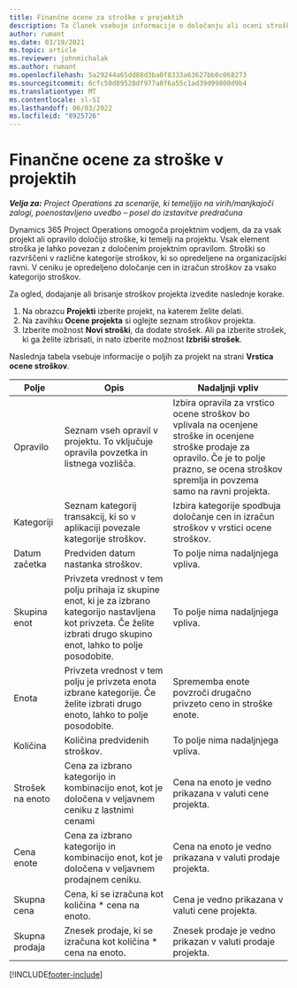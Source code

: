 ```yaml
---
title: Finančne ocene za stroške v projektih
description: Ta članek vsebuje informacije o določanju ali oceni stroškov za posamezen projekt.
author: rumant
ms.date: 03/19/2021
ms.topic: article
ms.reviewer: johnmichalak
ms.author: rumant
ms.openlocfilehash: 5a29244a65dd88d3ba0f8333a63627bb0c068273
ms.sourcegitcommit: 6cfc50d89528df977a8f6a55c1ad39d99800d9b4
ms.translationtype: MT
ms.contentlocale: sl-SI
ms.lasthandoff: 06/03/2022
ms.locfileid: "8925726"
---
```

# <a name="financial-estimates-for-expenses-on-projects"></a>Finančne ocene za stroške v projektih
_**Velja za:** Project Operations za scenarije, ki temeljijo na virih/manjkajoči zalogi, poenostavljeno uvedbo – posel do izstavitve predračuna_

Dynamics 365 Project Operations omogoča projektnim vodjem, da za vsak projekt ali opravilo določijo stroške, ki temelji na projektu. Vsak element stroška je lahko povezan z določenim projektnim opravilom. Stroški so razvrščeni v različne kategorije stroškov, ki so opredeljene na organizacijski ravni. V ceniku je opredeljeno določanje cen in izračun stroškov za vsako kategorijo stroškov. 

Za ogled, dodajanje ali brisanje stroškov projekta izvedite naslednje korake.

1. Na obrazcu **Projekti** izberite projekt, na katerem želite delati.
2. Na zavihku **Ocene projekta** si oglejte seznam stroškov projekta.
3. Izberite možnost **Novi stroški**, da dodate strošek. Ali pa izberite strošek, ki ga želite izbrisati, in nato izberite možnost **Izbriši strošek**.

Naslednja tabela vsebuje informacije o poljih za projekt na strani **Vrstica ocene stroškov**. 

| **Polje** | **Opis** | **Nadaljnji vpliv** |
| --- | --- | --- |
| Opravilo | Seznam vseh opravil v projektu. To vključuje opravila povzetka in listnega vozlišča. | Izbira opravila za vrstico ocene stroškov bo vplivala na ocenjene stroške in ocenjene stroške prodaje za opravilo. Če je to polje prazno, se ocena stroškov spremlja in povzema samo na ravni projekta. |
| Kategoriji | Seznam kategorij transakcij, ki so v aplikaciji povezale kategorije stroškov. | Izbira kategorije spodbuja določanje cen in izračun stroškov v vrstici ocene stroškov. |
| Datum začetka | Predviden datum nastanka stroškov. | To polje nima nadaljnjega vpliva. |
| Skupina enot | Privzeta vrednost v tem polju prihaja iz skupine enot, ki je za izbrano kategorijo nastavljena kot privzeta. Če želite izbrati drugo skupino enot, lahko to polje posodobite. | To polje nima nadaljnjega vpliva. |
| Enota | Privzeta vrednost v tem polju je privzeta enota izbrane kategorije. Če želite izbrati drugo enoto, lahko to polje posodobite. | Sprememba enote povzroči drugačno privzeto ceno in stroške enote. |
| Količina | Količina predvidenih stroškov. | To polje nima nadaljnjega vpliva. |
| Strošek na enoto | Cena za izbrano kategorijo in kombinacijo enot, kot je določena v veljavnem ceniku z lastnimi cenami | Cena na enoto je vedno prikazana v valuti cene projekta. |
| Cena enote | Cena za izbrano kategorijo in kombinacijo enot, kot je določena v veljavnem prodajnem ceniku. | Cena na enoto je vedno prikazana v valuti prodaje projekta. |
| Skupna cena | Cena, ki se izračuna kot količina \* cena na enoto.| Cena je vedno prikazana v valuti cene projekta. |
| Skupna prodaja | Znesek prodaje, ki se izračuna kot količina \* cena na enoto. | Znesek prodaje je vedno prikazan v valuti prodaje projekta. |


[!INCLUDE[footer-include](../includes/footer-banner.md)]
